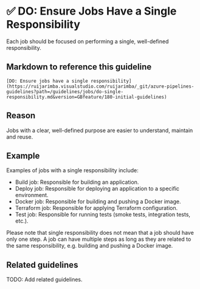 # ✅ DO: Ensure Jobs Have a Single Responsibility

Each job should be focused on performing a single, well-defined responsibility.

## Markdown to reference this guideline

```plaintext
[DO: Ensure jobs have a single responsibility](https://ruijarimba.visualstudio.com/ruijarimba/_git/azure-pipelines-guidelines?path=/guidelines/jobs/do-single-responsibility.md&version=GBfeature/180-initial-guidelines)
```

## Reason

Jobs with a clear, well-defined purpose are easier to understand, maintain and
reuse.

## Example

Examples of jobs with a single responsibility include:

- Build job: Responsible for building an application.
- Deploy job: Responsible for deploying an application to a specific environment.
- Docker job: Responsible for building and pushing a Docker image.
- Terraform job: Responsible for applying Terraform configuration.
- Test job: Responsible for running tests (smoke tests, integration tests, etc.).

Please note that single responsibility does not mean that a job should have only
one step. A job can have multiple steps as long as they are related to the same
responsibility, e.g. building and pushing a Docker image.

## Related guidelines

TODO: Add related guidelines.
